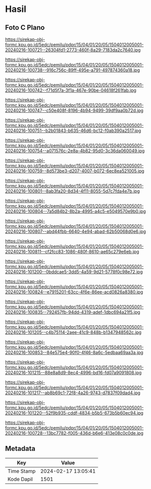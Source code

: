 # Hasil

## Foto C Plano

https://sirekap-obj-formc.kpu.go.id/5edc/pemilu/pdpr/15/04/01/20/05/1504012005001-20240216-100721--26304fd1-2773-460f-8a29-7183da2c7640.jpg

https://sirekap-obj-formc.kpu.go.id/5edc/pemilu/pdpr/15/04/01/20/05/1504012005001-20240216-100738--916c756c-89ff-495e-a791-497874360a18.jpg

https://sirekap-obj-formc.kpu.go.id/5edc/pemilu/pdpr/15/04/01/20/05/1504012005001-20240216-100742--f71d5f7a-3f1a-467e-90be-04618f261fab.jpg

https://sirekap-obj-formc.kpu.go.id/5edc/pemilu/pdpr/15/04/01/20/05/1504012005001-20240216-100747--c50e408f-8196-4b94-9499-39df9aa0b72d.jpg

https://sirekap-obj-formc.kpu.go.id/5edc/pemilu/pdpr/15/04/01/20/05/1504012005001-20240216-100751--b2b01843-b635-46d6-bc12-f0ab390a2517.jpg

https://sirekap-obj-formc.kpu.go.id/5edc/pemilu/pdpr/15/04/01/20/05/1504012005001-20240216-100754--a071576c-2e8a-4b82-95d0-3c36da060049.jpg

https://sirekap-obj-formc.kpu.go.id/5edc/pemilu/pdpr/15/04/01/20/05/1504012005001-20240216-100759--8d573be3-d207-4007-b072-6ec8ea521005.jpg

https://sirekap-obj-formc.kpu.go.id/5edc/pemilu/pdpr/15/04/01/20/05/1504012005001-20240216-100801--8ab3fa20-8d34-4f11-8055-5d7c7fda4e7b.jpg

https://sirekap-obj-formc.kpu.go.id/5edc/pemilu/pdpr/15/04/01/20/05/1504012005001-20240216-100804--7a5d84b2-8b2a-4995-a4c5-e5049570e9b0.jpg

https://sirekap-obj-formc.kpu.go.id/5edc/pemilu/pdpr/15/04/01/20/05/1504012005001-20240216-100807--abd44fbb-6640-4e94-abad-62b50068d0e6.jpg

https://sirekap-obj-formc.kpu.go.id/5edc/pemilu/pdpr/15/04/01/20/05/1504012005001-20240216-100811--cf2fcc83-1086-480f-8610-ae65c279e6eb.jpg

https://sirekap-obj-formc.kpu.go.id/5edc/pemilu/pdpr/15/04/01/20/05/1504012005001-20240216-101200--0bddcae5-3dd5-4a59-9d21-5778f0c98e72.jpg

https://sirekap-obj-formc.kpu.go.id/5edc/pemilu/pdpr/15/04/01/20/05/1504012005001-20240216-100824--e7915201-63cc-4f6e-86ee-acd0826a8380.jpg

https://sirekap-obj-formc.kpu.go.id/5edc/pemilu/pdpr/15/04/01/20/05/1504012005001-20240216-100835--792457fb-94dd-4319-adef-1dbc694a21f5.jpg

https://sirekap-obj-formc.kpu.go.id/5edc/pemilu/pdpr/15/04/01/20/05/1504012005001-20240216-101205--c4b75114-2aee-41c9-848b-b1347948562c.jpg

https://sirekap-obj-formc.kpu.go.id/5edc/pemilu/pdpr/15/04/01/20/05/1504012005001-20240216-100853--84e575e4-90f0-4f46-8a6c-5edbaa69aa3a.jpg

https://sirekap-obj-formc.kpu.go.id/5edc/pemilu/pdpr/15/04/01/20/05/1504012005001-20240216-101215--88e8a8d9-8ec4-4996-bd16-fd07a9091808.jpg

https://sirekap-obj-formc.kpu.go.id/5edc/pemilu/pdpr/15/04/01/20/05/1504012005001-20240216-101217--ab8b69c1-72f8-4a26-9743-d7837f09dad4.jpg

https://sirekap-obj-formc.kpu.go.id/5edc/pemilu/pdpr/15/04/01/20/05/1504012005001-20240216-101220--52f9b935-cddf-4834-b5b5-673b5b60ec94.jpg

https://sirekap-obj-formc.kpu.go.id/5edc/pemilu/pdpr/15/04/01/20/05/1504012005001-20240216-100728--13bc7782-f005-436d-b6e6-413e08c0c0de.jpg


## Metadata

| Key        | Value               |
| ---------- | ------------------- |
| Time Stamp | 2024-02-17 13:05:41 |
| Kode Dapil | 1501                |



